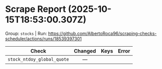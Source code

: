 # Scrape Report (2025-10-15T18:53:00.307Z)

Group: `stocks`  |  Run: https://github.com/AlbertoRoca96/scraping-checks-scheduler/actions/runs/18539397301

| Check | Changed | Keys | Error |
|---|:---:|:--|:--|
| `stock_ntdoy_global_quote` | — |  |  |
